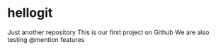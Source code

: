 # hellogit
Just another repository
This is our first project on Github
We are also testing @mention features
